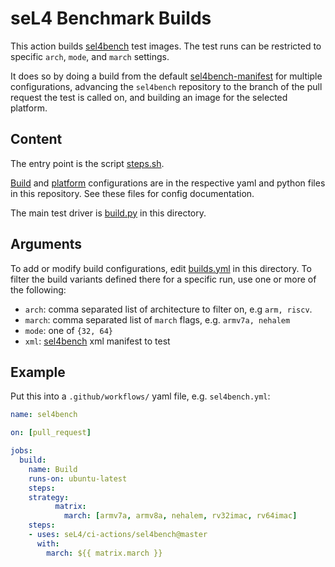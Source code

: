 <!--
     Copyright 2021, Proofcraft Pty Ltd

     SPDX-License-Identifier: CC-BY-SA-4.0
-->

# seL4 Benchmark Builds

This action builds [sel4bench] test images.
The test runs can be restricted to specific `arch`, `mode`,
and `march` settings.

It does so by doing a build from the default [sel4bench-manifest] for multiple
configurations, advancing the `sel4bench` repository to the branch of the pull
request the test is called on, and building an image for the selected platform.

[sel4bench]: https://github.com/seL4/sel4bench
[sel4bench-manifest]: https://github.com/seL4/sel4bench-manifest

## Content

The entry point is the script [steps.sh].

[Build] and [platform] configurations are in the respective yaml and python
files in this repository. See these files for config documentation.

The main test driver is [build.py] in this directory.

[steps.sh]: ./steps.sh
[build.py]: ./build.py
[platform]: ../seL4-platforms/platforms.yml
[Build]: builds.yml

## Arguments

To add or modify build configurations, edit [builds.yml][Build] in this
directory. To filter the build variants defined there for a specific run,
use one or more of the following:

- `arch`: comma separated list of architecture to filter on, e.g `arm, riscv`.
- `march`: comma separated list of `march` flags, e.g. `armv7a, nehalem`
- `mode`: one of `{32, 64}`
- `xml`: [sel4bench][sel4bench-manifest] xml manifest to test

## Example

Put this into a `.github/workflows/` yaml file, e.g. `sel4bench.yml`:

```yaml
name: sel4bench

on: [pull_request]

jobs:
  build:
    name: Build
    runs-on: ubuntu-latest
    steps:
    strategy:
          matrix:
            march: [armv7a, armv8a, nehalem, rv32imac, rv64imac]
    steps:
    - uses: seL4/ci-actions/sel4bench@master
      with:
        march: ${{ matrix.march }}
```
